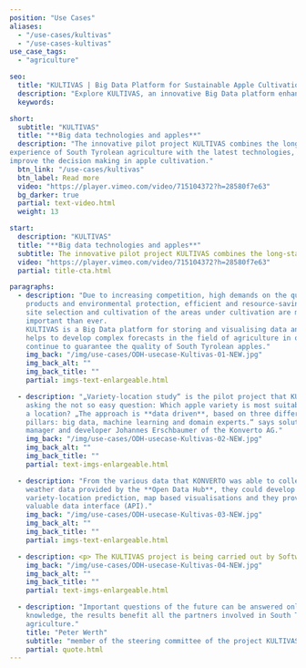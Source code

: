 ```yaml
---
position: "Use Cases"
aliases:
  - "/use-cases/kultivas"
  - "/use-cases-kultivas"
use_case_tags:
  - "agriculture"

seo:
  title: "KULTIVAS | Big Data Platform for Sustainable Apple Cultivation"
  description: "Explore KULTIVAS, an innovative Big Data platform enhancing decision-making in South Tyrolean apple farming through data-driven insights and machine learning."
  keywords:

short:
  subtitle: "KULTIVAS"
  title: "**Big data technologies and apples**"
  description: "The innovative pilot project KULTIVAS combines the long-standing
experience of South Tyrolean agriculture with the latest technologies, to
improve the decision making in apple cultivation."
  btn_link: "/use-cases/kultivas"
  btn_label: Read more
  video: "https://player.vimeo.com/video/715104372?h=28580f7e63"
  bg_darker: true
  partial: text-video.html
  weight: 13

start:
  description: "KULTIVAS"
  title: "**Big data technologies and apples**"
  subtitle: The innovative pilot project KULTIVAS combines the long-standing experience of South Tyrolean agriculture with the latest technologies, to improve the decision making in apple cultivation.
  video: "https://player.vimeo.com/video/715104372?h=28580f7e63"
  partial: title-cta.html

paragraphs:
  - description: "Due to increasing competition, high demands on the quality of the
    products and environmental protection, efficient and resource-saving
    site selection and cultivation of the areas under cultivation are more
    important than ever.
    KULTIVAS is a Big Data platform for storing and visualising data and
    helps to develop complex forecasts in the field of agriculture in order to
    continue to guarantee the quality of South Tyrolean apples."
    img_back: "/img/use-cases/ODH-usecase-Kultivas-01-NEW.jpg"
    img_back_alt: ""
    img_back_title: ""
    partial: imgs-text-enlargeable.html

  - description: "„Variety-location study“ is the pilot project that KULTIVAS started with,
    asking the not so easy question: Which apple variety is most suitable for
    a location? „The approach is **data driven**, based on three different
    pillars: big data, machine learning and domain experts.“ says solution
    manager and developer Johannes Erschbaumer of the Konverto AG."
    img_back: "/img/use-cases/ODH-usecase-Kultivas-02-NEW.jpg"
    img_back_alt: ""
    img_back_title: ""
    partial: text-imgs-enlargeable.html

  - description: "From the various data that KONVERTO was able to collect, including
    weather data provided by the **Open Data Hub**, they could develop a
    variety-location prediction, map based visualisations and they provide a
    valuable data interface (API)."
    img_back: "/img/use-cases/ODH-usecase-Kultivas-03-NEW.jpg"
    img_back_alt: ""
    img_back_title: ""
    partial: imgs-text-enlargeable.html

  - description: <p> The KULTIVAS project is being carried out by Software and cloud from the private sector of the IT company <a href="https://konverto.eu" target="_blank">KONVERTO AG</a> in cooperation with researchers and agronomists from leading institutes (Laimburg, Eurac Research) who enrich the project with their agronomic knowledge.</p>
    img_back: "/img/use-cases/ODH-usecase-Kultivas-04-NEW.jpg"
    img_back_alt: ""
    img_back_title: ""
    partial: text-imgs-enlargeable.html

  - description: "Important questions of the future can be answered only by pooling
    knowledge, the results benefit all the partners involved in South Tyrolean
    agriculture."
    title: "Peter Werth"
    subtitle: "member of the steering committee of the project KULTIVAS"
    partial: quote.html
---
```

